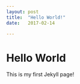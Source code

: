 ```yaml
---
layout: post
title:  "Hello World!"
date:   2017-02-14 

---
```


# Hello World
This is my first Jekyll page!
